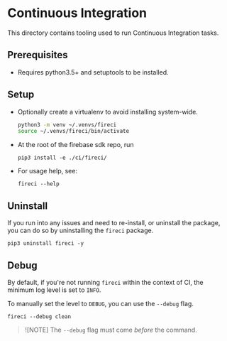 # Continuous Integration

This directory contains tooling used to run Continuous Integration tasks.

## Prerequisites

- Requires python3.5+ and setuptools to be installed.

## Setup

- Optionally create a virtualenv to avoid installing system-wide.
  ```bash
  python3 -m venv ~/.venvs/fireci
  source ~/.venvs/fireci/bin/activate
  ```
- At the root of the firebase sdk repo, run
  ```
  pip3 install -e ./ci/fireci/
  ```

- For usage help, see:
  ```
  fireci --help
  ```

## Uninstall

If you run into any issues and need to re-install, or uninstall the package, you can do so
by uninstalling the `fireci` package.

```shell
pip3 uninstall fireci -y
```

## Debug

By default, if you're not running `fireci` within the context of CI, the minimum log level is set
to `INFO`.

To manually set the level to `DEBUG`, you can use the `--debug` flag.

```shell
fireci --debug clean
```

> ![NOTE]
> The `--debug` flag must come _before_ the command.
